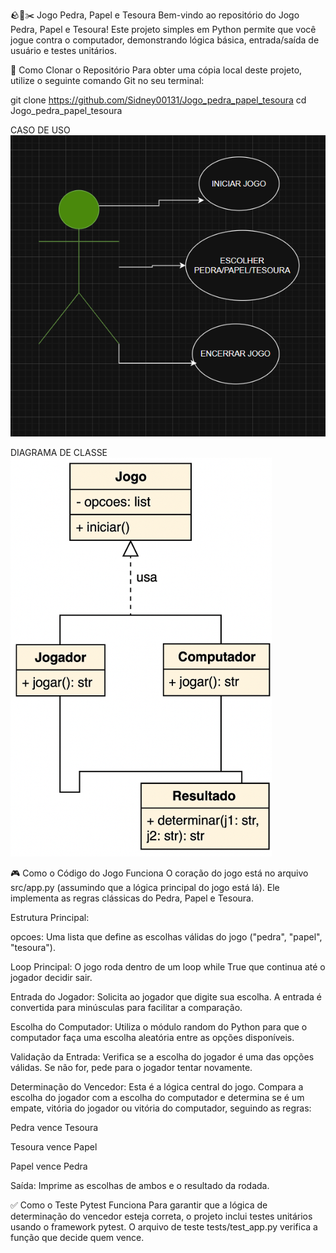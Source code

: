 🪨📄✂️ Jogo Pedra, Papel e Tesoura
Bem-vindo ao repositório do Jogo Pedra, Papel e Tesoura! Este projeto simples em Python permite que você jogue contra o computador, demonstrando lógica básica, entrada/saída de usuário e testes unitários.

🚀 Como Clonar o Repositório
Para obter uma cópia local deste projeto, utilize o seguinte comando Git no seu terminal:

git clone https://github.com/Sidney00131/Jogo_pedra_papel_tesoura
cd Jogo_pedra_papel_tesoura

CASO DE USO
![Diagrama de classe](Diagramas/CasoUso.png)


DIAGRAMA DE CLASSE
![Diagrama de classe](Diagramas/Dclasse.png)

🎮 Como o Código do Jogo Funciona
O coração do jogo está no arquivo src/app.py (assumindo que a lógica principal do jogo está lá). Ele implementa as regras clássicas do Pedra, Papel e Tesoura.

Estrutura Principal:

opcoes: Uma lista que define as escolhas válidas do jogo ("pedra", "papel", "tesoura").

Loop Principal: O jogo roda dentro de um loop while True que continua até o jogador decidir sair.

Entrada do Jogador: Solicita ao jogador que digite sua escolha. A entrada é convertida para minúsculas para facilitar a comparação.

Escolha do Computador: Utiliza o módulo random do Python para que o computador faça uma escolha aleatória entre as opções disponíveis.

Validação da Entrada: Verifica se a escolha do jogador é uma das opções válidas. Se não for, pede para o jogador tentar novamente.

Determinação do Vencedor: Esta é a lógica central do jogo. Compara a escolha do jogador com a escolha do computador e determina se é um empate, vitória do jogador ou vitória do computador, seguindo as regras:

Pedra vence Tesoura

Tesoura vence Papel

Papel vence Pedra

Saída: Imprime as escolhas de ambos e o resultado da rodada.

✅ Como o Teste Pytest Funciona
Para garantir que a lógica de determinação do vencedor esteja correta, o projeto inclui testes unitários usando o framework pytest. O arquivo de teste tests/test_app.py verifica a função que decide quem vence.
